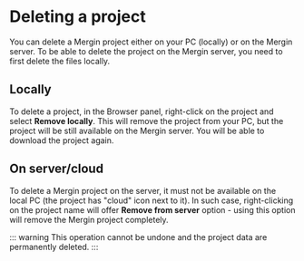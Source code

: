 # Deleting a project

You can delete a Mergin project either on your PC (locally) or on the Mergin server. To be able to delete the project on the Mergin server, you need to first delete the files locally.

## Locally

To delete a project, in the Browser panel, right-click on the project and select **Remove locally**. This will remove the project from your PC, but the project will be still available on the Mergin server. You will be able to download the project again.

## On server/cloud

To delete a Mergin project on the server, it must not be available on the local PC (the project has "cloud" icon next to it). In such case, right-clicking on the project name will offer **Remove from server** option - using this option will remove the Mergin project completely. 

::: warning
This operation cannot be undone and the project data are permanently deleted.
:::
